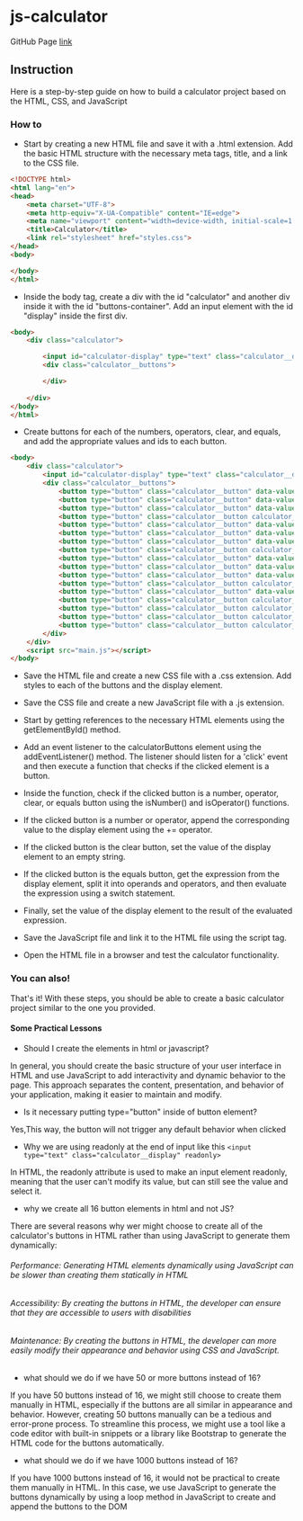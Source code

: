 # js-calculator

GitHub Page [link](https://devcodepush.github.io/js-calculator/)

## Instruction
Here is a step-by-step guide on how to build a calculator project based on the HTML, CSS, and JavaScript

### How to

* Start by creating a new HTML file and save it with a .html extension. Add the basic HTML structure with the necessary meta tags, title, and a link to the CSS file.

```html
<!DOCTYPE html>
<html lang="en">
<head>
    <meta charset="UTF-8">
    <meta http-equiv="X-UA-Compatible" content="IE=edge">
    <meta name="viewport" content="width=device-width, initial-scale=1.0">
    <title>Calculator</title>
    <link rel="stylesheet" href="styles.css">
</head>
<body>

</body>
</html>
```

* Inside the body tag, create a div with the id "calculator" and another div inside it with the id "buttons-container". Add an input element with the id "display" inside the first div.

```html
<body>
    <div class="calculator">

        <input id="calculator-display" type="text" class="calculator__display" readonly>
        <div class="calculator__buttons">

        </div>
        
    </div>
</body>
</html>
```

* Create buttons for each of the numbers, operators, clear, and equals, and add the appropriate values and ids to each button.

```html
<body>
    <div class="calculator">
        <input id="calculator-display" type="text" class="calculator__display" readonly>
        <div class="calculator__buttons">
            <button type="button" class="calculator__button" data-value="7">7</button>
            <button type="button" class="calculator__button" data-value="8">8</button>
            <button type="button" class="calculator__button" data-value="9">9</button>
            <button type="button" class="calculator__button calculator__button--operator" data-value="/">/</button>
            <button type="button" class="calculator__button" data-value="4">4</button>
            <button type="button" class="calculator__button" data-value="5">5</button>
            <button type="button" class="calculator__button" data-value="6">6</button>
            <button type="button" class="calculator__button calculator__button--operator" data-value="*">*</button>
            <button type="button" class="calculator__button" data-value="1">1</button>
            <button type="button" class="calculator__button" data-value="2">2</button>
            <button type="button" class="calculator__button" data-value="3">3</button>
            <button type="button" class="calculator__button calculator__button--operator" data-value="-">-</button>
            <button type="button" class="calculator__button" data-value="0">0</button>
            <button type="button" class="calculator__button calculator__button--decimal" data-value=".">.</button>
            <button type="button" class="calculator__button calculator__button--clear" data-value="clear">C</button>
            <button type="button" class="calculator__button calculator__button--operator" data-value="+">+</button>
            <button type="button" class="calculator__button calculator__button--equals" data-value="=">=</button>
        </div>
    </div>
    <script src="main.js"></script>
</body>
```

* Save the HTML file and create a new CSS file with a .css extension. Add styles to each of the buttons and the display element.

* Save the CSS file and create a new JavaScript file with a .js extension.

* Start by getting references to the necessary HTML elements using the getElementById() method.

* Add an event listener to the calculatorButtons element using the addEventListener() method. The listener should listen for a 'click' event and then execute a function that checks if the clicked element is a button.

* Inside the function, check if the clicked button is a number, operator, clear, or equals button using the isNumber() and isOperator() functions.

* If the clicked button is a number or operator, append the corresponding value to the display element using the += operator.

* If the clicked button is the clear button, set the value of the display element to an empty string.

* If the clicked button is the equals button, get the expression from the display element, split it into operands and operators, and then evaluate the expression using a switch statement.

* Finally, set the value of the display element to the result of the evaluated expression.

* Save the JavaScript file and link it to the HTML file using the script tag.

* Open the HTML file in a browser and test the calculator functionality.

### You can also!
That's it! With these steps, you should be able to create a basic calculator project similar to the one you provided.

#### Some Practical Lessons

* Should I create the elements in html or javascript?

In general, you should create the basic structure of your user interface in HTML and use JavaScript to add interactivity and dynamic behavior to the page. This approach separates the content, presentation, and behavior of your application, making it easier to maintain and modify.

* Is it necessary putting type="button" inside of button element?

Yes,This way, the button will not trigger any default behavior when clicked

* Why we are using  readonly at the end of input like this ``` <input type="text" class="calculator__display" readonly> ```

In HTML, the readonly attribute is used to make an input element readonly, meaning that the user can't modify its value, but can still see the value and select it.

* why we create all 16 button elements in html and not JS? 

There are several reasons why wer might choose to create all of the calculator's buttons in HTML rather than using JavaScript to generate them dynamically:

###### Performance: Generating HTML elements dynamically using JavaScript can be slower than creating them statically in HTML
###### Accessibility: By creating the buttons in HTML, the developer can ensure that they are accessible to users with disabilities
###### Maintenance: By creating the buttons in HTML, the developer can more easily modify their appearance and behavior using CSS and JavaScript.

* what should we do if we have 50 or more buttons instead of 16?

If you have 50 buttons instead of 16, we might still choose to create them manually in HTML, especially if the buttons are all similar in appearance and behavior. However, creating 50 buttons manually can be a tedious and error-prone process.
To streamline this process, we might use a tool like a code editor with built-in snippets or a library like Bootstrap to generate the HTML code for the buttons automatically. 

* what should we do if we have 1000 buttons instead of 16?

If you have 1000 buttons instead of 16, it would not be practical to create them manually in HTML. In this case, we use JavaScript to generate the buttons dynamically 
by using a loop method in JavaScript to create and append the buttons to the DOM









